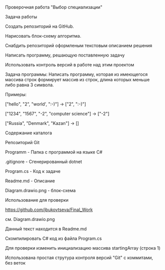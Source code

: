 Проверочная работа "Выбор специализации"

Задача работы

Создать репозиторий на GitHub.

Нарисовать блок-схему алгоритма.

Снабдить репозиторий оформленым текстовым описанием решения

Написать программу, решающую поставленную задачу

Использовать контроль версий в работе над этим проектом


Задача программы:
Написать программу, которая из имеющегося массива строк формирует массив из строк, длина которых меньше либо равна 3 символа.

Примеры:

["hello", "2", "world', ":-)"] -> ["2", ":-)"]

["1234", "1567", "-2", "computer science"] -> ["-2"]

["Russia", "Denmark", "Kazan"] -> []


Содержание каталога

Репозиторий Git

Programm - Папка с программой на языке C#

.gitignore - Сгенерированный dotnet

Program.cs - Код к задаче

Readme.md - Описание

Diagram.drawio.png - блок-схема

Использование для проверки


https://github.com/jbukovtseva/Final_Work

см. Diagram.drawio.png

Данный текст находится в Readme.md

Скомпилировать C# код из файла Program.cs

Для проверки изменить инициализацию массива startingArray (строка 1)

Использована простая струтура контроля версий "Git" с коммитами, без веток
